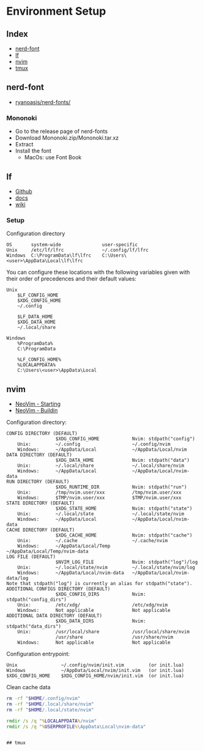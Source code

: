 # Environment Setup

## Index

- [nerd-font](#nerd-font)
- [lf](#lf)
- [nvim](#nvim)
- [tmux](#tmux)

## nerd-font

- [ryanoasis/nerd-fonts/](https://github.com/ryanoasis/nerd-fonts/)

### Mononoki

- Go to the release page of nerd-fonts
- Download Mononoki.zip/Mononoki.tar.xz
- Extract
- Install the font
  - MacOs: use Font Book

## lf

- [Github](https://github.com/gokcehan/lf)
- [docs](https://github.com/gokcehan/lf/blob/master/doc.md)
- [wiki](https://github.com/gokcehan/lf/wiki)

### Setup

Configuration directory

```
OS       system-wide               user-specific
Unix     /etc/lf/lfrc              ~/.config/lf/lfrc
Windows  C:\ProgramData\lf\lfrc    C:\Users\<user>\AppData\Local\lf\lfrc
```

You can configure these locations with the following variables given with their order of precedences and their default values:

```
Unix
    $LF_CONFIG_HOME
    $XDG_CONFIG_HOME
    ~/.config

    $LF_DATA_HOME
    $XDG_DATA_HOME
    ~/.local/share

Windows
    %ProgramData%
    C:\ProgramData

    %LF_CONFIG_HOME%
    %LOCALAPPDATA%
    C:\Users\<user>\AppData\Local
```

## nvim

- [NeoVim - Starting](https://neovim.io/doc/user/starting.html)
- [NeoVim - Buildin](https://neovim.io/doc/user/builtin.html)

Configuration directory:

```
CONFIG DIRECTORY (DEFAULT)
                  $XDG_CONFIG_HOME            Nvim: stdpath("config")
    Unix:         ~/.config                   ~/.config/nvim
    Windows:      ~/AppData/Local             ~/AppData/Local/nvim
DATA DIRECTORY (DEFAULT)
                  $XDG_DATA_HOME              Nvim: stdpath("data")
    Unix:         ~/.local/share              ~/.local/share/nvim
    Windows:      ~/AppData/Local             ~/AppData/Local/nvim-data
RUN DIRECTORY (DEFAULT)
                  $XDG_RUNTIME_DIR            Nvim: stdpath("run")
    Unix:         /tmp/nvim.user/xxx          /tmp/nvim.user/xxx
    Windows:      $TMP/nvim.user/xxx          $TMP/nvim.user/xxx
STATE DIRECTORY (DEFAULT)
                  $XDG_STATE_HOME             Nvim: stdpath("state")
    Unix:         ~/.local/state              ~/.local/state/nvim
    Windows:      ~/AppData/Local             ~/AppData/Local/nvim-data
CACHE DIRECTORY (DEFAULT)
                  $XDG_CACHE_HOME             Nvim: stdpath("cache")
    Unix:         ~/.cache                    ~/.cache/nvim
    Windows:      ~/AppData/Local/Temp        ~/AppData/Local/Temp/nvim-data
LOG FILE (DEFAULT)
                  $NVIM_LOG_FILE              Nvim: stdpath("log")/log
    Unix:         ~/.local/state/nvim         ~/.local/state/nvim/log
    Windows:      ~/AppData/Local/nvim-data   ~/AppData/Local/nvim-data/log
Note that stdpath("log") is currently an alias for stdpath("state").
ADDITIONAL CONFIGS DIRECTORY (DEFAULT)
                  $XDG_CONFIG_DIRS            Nvim: stdpath("config_dirs")
    Unix:         /etc/xdg/                   /etc/xdg/nvim
    Windows:      Not applicable              Not applicable
ADDITIONAL DATA DIRECTORY (DEFAULT)
                  $XDG_DATA_DIRS              Nvim: stdpath("data_dirs")
    Unix:         /usr/local/share            /usr/local/share/nvim
                  /usr/share                  /usr/share/nvim
    Windows:      Not applicable              Not applicable
```
Configuration entrypoint:

```
Unix			    ~/.config/nvim/init.vim		    (or init.lua)
Windows     		~/AppData/Local/nvim/init.vim	(or init.lua)
$XDG_CONFIG_HOME  	$XDG_CONFIG_HOME/nvim/init.vim	(or init.lua)
```

Clean cache data

```sh
rm -rf "$HOME/.config/nvim"
rm -rf "$HOME/.local/share/nvim"
rm -rf "$HOME/.local/state/nvim"
```

```bat
rmdir /s /q "%LOCALAPPDATA%/nvim"
rmdir /s /q "%USERPROFILE%\AppData\Local\nvim-data"
```

```

## tmux